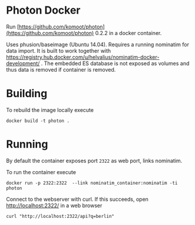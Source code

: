# Photon Docker

Run [https://github.com/komoot/photon](https://github.com/komoot/photon) 0.2.2 in a docker container.

Uses phusion/baseimage (Ubuntu 14.04). Requires a running nominatim for data import. It is built to work together with https://registry.hub.docker.com/u/helvalius/nominatim-docker-development/ . The embedded ES database is not exposed as volumes and thus data is removed if container is removed.


# Building

To rebuild the image locally execute

```
docker build -t photon .
```

# Running

By default the container exposes port `2322` as web port, links nominatim.

 To run the container execute

```
docker run -p 2322:2322  --link nominatim_container:nominatim -ti photon

```

Connect to the  webserver with curl. If this succeeds, open [http://localhost:2322/](http:/localhost:2322) in a web browser

```
curl "http://localhost:2322/api?q=berlin"
```

